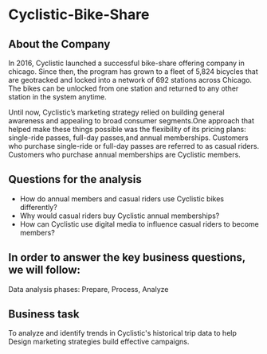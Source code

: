 # Cyclistic-Bike-Share
## About the Company
In 2016, Cyclistic launched a successful bike-share offering company in chicago. Since then, the program has grown to a fleet of 5,824 bicycles that are geotracked and locked into a network of 692 stations across Chicago. The bikes can be unlocked from one station and returned to any other station in the system anytime.

Until now, Cyclistic’s marketing strategy relied on building general awareness and appealing to broad consumer segments.One approach that helped make these things possible was the flexibility of its pricing plans: single-ride passes, full-day passes,and annual memberships. Customers who purchase single-ride or full-day passes are referred to as casual riders. Customers who purchase annual memberships are Cyclistic members.

## Questions for the analysis
* How do annual members and casual riders use Cyclistic bikes differently?
* Why would casual riders buy Cyclistic annual memberships?
* How can Cyclistic use digital media to influence casual riders to become    members?

## In order to answer the key business questions, we will follow:
Data analysis phases: Prepare, Process, Analyze

## Business task
To analyze and identify trends in Cyclistic's historical trip data to help Design marketing strategies build effective campaigns.
